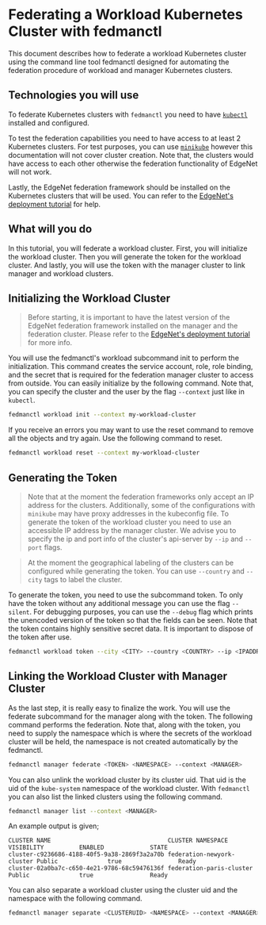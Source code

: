 # Federating a Workload Kubernetes Cluster with fedmanctl

This document describes how to federate a workload Kubernetes cluster using the command line tool fedmanctl designed for automating the federation procedure of workload and manager Kubernetes clusters.

## Technologies you will use

To federate Kubernetes clusters with `fedmanctl` you need to have [``kubectl``](https://kubernetes.io/docs/reference/kubectl/overview/) installed and configured.

To test the federation capabilities you need to have access to at least 2 Kubernetes clusters. For test purposes, you can use [``minikube``](https://minikube.sigs.k8s.io/docs/) however this documentation will not cover cluster creation. Note that, the clusters would have access to each other otherwise the federation functionality of EdgeNet will not work.

Lastly, the EdgeNet federation framework should be installed on the Kubernetes clusters that will be used. You can refer to the [EdgeNet's deployment tutorial](/docs/tutorials/deploy_edgenet_to_kube.md) for help.

## What will you do

In this tutorial, you will federate a workload cluster. First, you will initialize the workload cluster. Then you will generate the token for the workload cluster. And lastly, you will use the token with the manager cluster to link manager and workload clusters.

## Initializing the Workload Cluster

> Before starting, it is important to have the latest version of the EdgeNet federation framework installed on the manager and the federation cluster. Please refer to the [EdgeNet's deployment tutorial](/docs/tutorials/deploy_edgenet_to_kube.md) for more info.

You will use the fedmanctl's workload subcommand init to perform the initialization. This command creates the service account, role, role binding, and the secret that is required for the federation manager cluster to access from outside. You can easily initialize by the following command. Note that, you can specify the cluster and the user by the flag `--context` just like in `kubectl`.

```bash
fedmanctl workload init --context my-workload-cluster
```

If you receive an errors you may want to use the reset command to remove all the objects and try again. Use the following command to reset.

```bash
fedmanctl workload reset --context my-workload-cluster
```

## Generating the Token

> Note that at the moment the federation frameworks only accept an IP address for the clusters. Additionally, some of the configurations with `minikube` may have proxy addresses in the kubeconfig file. To generate the token of the workload cluster you need to use an accessible IP address by the manager cluster. We advise you to specify the ip and port info of the cluster's api-server by `--ip` and `--port` flags.

> At the moment the geographical labeling of the clusters can be configured while generating the token. You can use `--country` and `--city` tags to label the cluster.

To generate the token, you need to use the subcommand token. To only have the token without any additional message you can use the flag `--silent`. For debugging purposes, you can use the `--debug` flag which prints the unencoded version of the token so that the fields can be seen. Note that the token contains highly sensitive secret data. It is important to dispose of the token after use.
<!-- Maybe we can use one-time tokens? -->

```bash
fedmanctl workload token --city <CITY> --country <COUNTRY> --ip <IPADDRESS> --port <PORT> --context <WORKLOAD> --silent
```

## Linking the Workload Cluster with Manager Cluster

As the last step, it is really easy to finalize the work. You will use the federate subcommand for the manager along with the token. The following command performs the federation. Note that, along with the token, you need to supply the namespace which is where the secrets of the workload cluster will be held, the namespace is not created automatically by the fedmanctl.

```bash
fedmanctl manager federate <TOKEN> <NAMESPACE> --context <MANAGER>
```

You can also unlink the workload cluster by its cluster uid. That uid is the uid of the `kube-system` namespace of the workload cluster. With `fedmanctl` you can also list the linked clusters using the following command.

```bash 
fedmanctl manager list --context <MANAGER>
```

An example output is given;

```
CLUSTER NAME                                 CLUSTER NAMESPACE          VISIBILITY          ENABLED             STATE
cluster-c9236686-4188-40f5-9a38-2869f3a2a70b federation-newyork-cluster Public              true                Ready
cluster-02a0ba7c-c650-4e21-9786-68c59476136f federation-paris-cluster   Public              true                Ready
```

You can also separate a workload cluster using the cluster uid and the namespace with the following command.

```bash 
fedmanctl manager separate <CLUSTERUID> <NAMESPACE> --context <MANAGER>
```